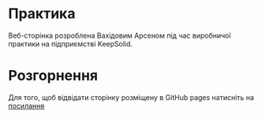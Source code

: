 # Практика
 Веб-сторінка розроблена Вахідовим Арсеном під час виробничої практики на підприємстві KeepSolid.
# Розгорнення
Для того, щоб відвідати сторінку розміщену в GitHub pages натисніть на [посилання](https://arvaand.github.io/kitchen-tools/)